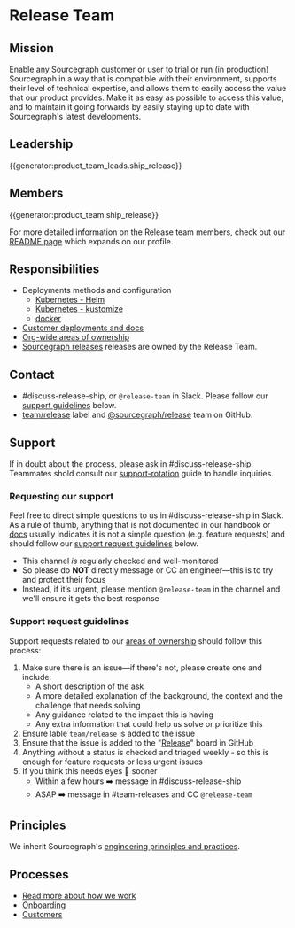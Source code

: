 # Release Team

## Mission

Enable any Sourcegraph customer or user to trial or run (in production) Sourcegraph in a way that is compatible with their environment, supports their level of technical expertise, and allows them to easily access the value that our product provides. Make it as easy as possible to access this value, and to maintain it going forwards by easily staying up to date with Sourcegraph's latest developments.

## Leadership

{{generator:product_team_leads.ship_release}}

## Members

{{generator:product_team.ship_release}}

For more detailed information on the Release team members, check out our [README page](./team/index.md) which expands on our profile.

## Responsibilities

- Deployments methods and configuration
  - [Kubernetes - Helm](./deployment/helm.md)
  - [Kubernetes - kustomize](https://github.com/sourcegraph/deploy-sourcegraph)
  - [docker](https://github.com/sourcegraph/deploy-sourcegraph-docker)
- [Customer deployments and docs](https://docs.sourcegraph.com/admin/install)
- [Org-wide areas of ownership](../../dev/process/engineering_ownership.md#delivery-and-delivery-tiger-team)
- [Sourcegraph releases](../../dev/process/releases/index.md) releases are owned by the Release Team.

## Contact

- #discuss-release-ship, or `@release-team` in Slack. Please follow our [support guidelines](#support-request-guidelines) below.
- [team/release](https://github.com/sourcegraph/sourcegraph/labels/team%2Frelease) label and [@sourcegraph/release](https://github.com/orgs/sourcegraph/teams/release) team on GitHub.

## Support

If in doubt about the process, please ask in #discuss-release-ship. Teammates shold consult our [support-rotation](./processes.md#support-rotation) guide to handle inquiries.

### Requesting our support

Feel free to direct simple questions to us in #discuss-release-ship in Slack. As a rule of thumb, anything that is not documented in our handbook or [docs](https://sourcegraph.com/docs) usually indicates it is not a simple question (e.g. feature requests) and should follow our [support request guidelines](./#support-request-guidelines) below.

- This channel _is_ regularly checked and well-monitored
- So please do **NOT** directly message or CC an engineer—this is to try and protect their focus
- Instead, if it’s urgent, please mention `@release-team` in the channel and we'll ensure it gets the best response

### Support request guidelines

Support requests related to our [areas of ownership](./#responsibilities) should follow this process:

1. Make sure there is an issue—if there's not, please create one and include:
   - A short description of the ask
   - A more detailed explanation of the background, the context and the challenge that needs solving
   - Any guidance related to the impact this is having
   - Any extra information that could help us solve or prioritize this
2. Ensure lable `team/release` is added to the issue
3. Ensure that the issue is added to the "[Release](https://github.com/orgs/sourcegraph/projects/362)" board in GitHub
4. Anything without a status is checked and triaged weekly - so this is enough for feature requests or less urgent issues
5. If you think this needs eyes 👀 sooner
   - Within a few hours ➡️ message in #discuss-release-ship
   - ASAP ➡️ message in #team-releases and CC `@release-team`

<!-- ## Growth plan

TODO

## Tech stack

TODO-->

## Principles

We inherit Sourcegraph's [engineering principles and practices](../../dev/process/principles-and-practices.md).

## Processes

- [Read more about how we work](processes.md)
- [Onboarding](onboarding.md)
- [Customers](customers/index.md)

[devops]: ../devops/index.md
